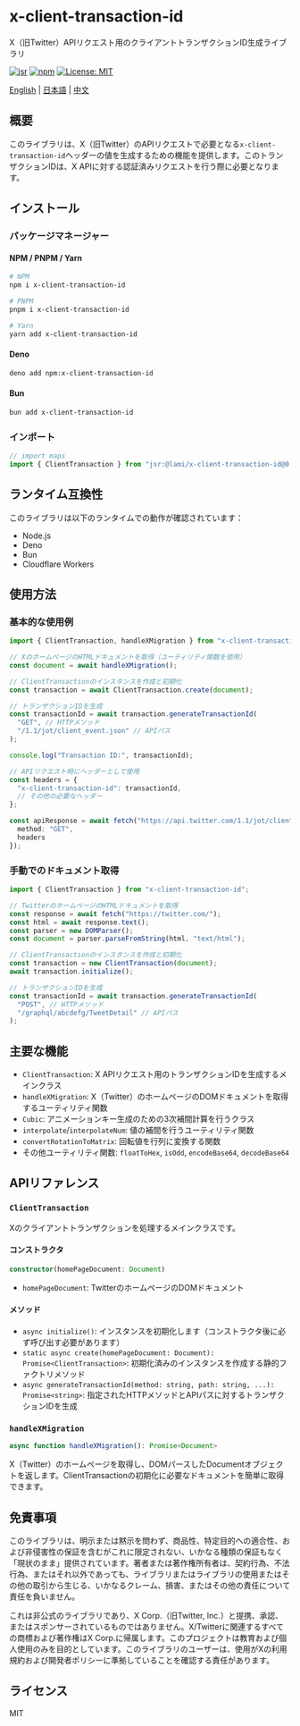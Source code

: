 # x-client-transaction-id

X（旧Twitter）APIリクエスト用のクライアントトランザクションID生成ライブラリ

[![jsr](https://jsr.io/badges/@lami/x-client-transaction-id)](https://jsr.io/@lami/x-client-transaction-id)
[![npm](https://img.shields.io/npm/v/x-client-transaction-id)](https://www.npmjs.com/package/x-client-transaction-id)
[![License: MIT](https://img.shields.io/badge/License-MIT-yellow.svg)](https://opensource.org/licenses/MIT)

[English](README.md) | [日本語](README_JA.md) | [中文](README_CN.md)

## 概要

このライブラリは、X（旧Twitter）のAPIリクエストで必要となる`x-client-transaction-id`ヘッダーの値を生成するための機能を提供します。このトランザクションIDは、X APIに対する認証済みリクエストを行う際に必要となります。

## インストール

### パッケージマネージャー

#### NPM / PNPM / Yarn
```bash
# NPM
npm i x-client-transaction-id

# PNPM
pnpm i x-client-transaction-id

# Yarn
yarn add x-client-transaction-id
```

#### Deno
```bash
deno add npm:x-client-transaction-id
```

#### Bun
```bash
bun add x-client-transaction-id
```

### インポート

```ts
// import maps
import { ClientTransaction } from "jsr:@lami/x-client-transaction-id@0.1.0";
```

## ランタイム互換性

このライブラリは以下のランタイムでの動作が確認されています：
- Node.js
- Deno
- Bun
- Cloudflare Workers

## 使用方法

### 基本的な使用例

```ts
import { ClientTransaction, handleXMigration } from "x-client-transaction-id";

// XのホームページのHTMLドキュメントを取得（ユーティリティ関数を使用）
const document = await handleXMigration();

// ClientTransactionのインスタンスを作成と初期化
const transaction = await ClientTransaction.create(document);

// トランザクションIDを生成
const transactionId = await transaction.generateTransactionId(
  "GET", // HTTPメソッド
  "/1.1/jot/client_event.json" // APIパス
);

console.log("Transaction ID:", transactionId);

// APIリクエスト時にヘッダーとして使用
const headers = {
  "x-client-transaction-id": transactionId,
  // その他の必要なヘッダー
};

const apiResponse = await fetch("https://api.twitter.com/1.1/jot/client_event.json", {
  method: "GET",
  headers
});
```

### 手動でのドキュメント取得

```ts
import { ClientTransaction } from "x-client-transaction-id";

// TwitterのホームページのHTMLドキュメントを取得
const response = await fetch("https://twitter.com/");
const html = await response.text();
const parser = new DOMParser();
const document = parser.parseFromString(html, "text/html");

// ClientTransactionのインスタンスを作成と初期化
const transaction = new ClientTransaction(document);
await transaction.initialize();

// トランザクションIDを生成
const transactionId = await transaction.generateTransactionId(
  "POST", // HTTPメソッド
  "/graphql/abcdefg/TweetDetail" // APIパス
);
```

## 主要な機能

- `ClientTransaction`: X APIリクエスト用のトランザクションIDを生成するメインクラス
- `handleXMigration`: X（Twitter）のホームページのDOMドキュメントを取得するユーティリティ関数
- `Cubic`: アニメーションキー生成のための3次補間計算を行うクラス
- `interpolate`/`interpolateNum`: 値の補間を行うユーティリティ関数
- `convertRotationToMatrix`: 回転値を行列に変換する関数
- その他ユーティリティ関数: `floatToHex`, `isOdd`, `encodeBase64`, `decodeBase64`

## APIリファレンス

### `ClientTransaction`

Xのクライアントトランザクションを処理するメインクラスです。

#### コンストラクタ

```ts
constructor(homePageDocument: Document)
```

- `homePageDocument`: TwitterのホームページのDOMドキュメント

#### メソッド

- `async initialize()`: インスタンスを初期化します（コンストラクタ後に必ず呼び出す必要があります）
- `static async create(homePageDocument: Document): Promise<ClientTransaction>`: 初期化済みのインスタンスを作成する静的ファクトリメソッド
- `async generateTransactionId(method: string, path: string, ...): Promise<string>`: 指定されたHTTPメソッドとAPIパスに対するトランザクションIDを生成

### `handleXMigration`

```ts
async function handleXMigration(): Promise<Document>
```

X（Twitter）のホームページを取得し、DOMパースしたDocumentオブジェクトを返します。ClientTransactionの初期化に必要なドキュメントを簡単に取得できます。

## 免責事項

このライブラリは、明示または黙示を問わず、商品性、特定目的への適合性、および非侵害性の保証を含むがこれに限定されない、いかなる種類の保証もなく「現状のまま」提供されています。著者または著作権所有者は、契約行為、不法行為、またはそれ以外であっても、ライブラリまたはライブラリの使用またはその他の取引から生じる、いかなるクレーム、損害、またはその他の責任について責任を負いません。

これは非公式のライブラリであり、X Corp.（旧Twitter, Inc.）と提携、承認、またはスポンサーされているものではありません。X/Twitterに関連するすべての商標および著作権はX Corp.に帰属します。このプロジェクトは教育および個人使用のみを目的としています。このライブラリのユーザーは、使用がXの利用規約および開発者ポリシーに準拠していることを確認する責任があります。

## ライセンス

MIT